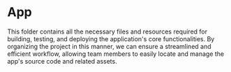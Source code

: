 # App

This folder contains all the necessary files and resources required for building, testing, 
and deploying the application's core functionalities. By organizing the project in this manner, 
we can ensure a streamlined and efficient workflow, allowing team members to easily locate and 
manage the app's source code and related assets.
